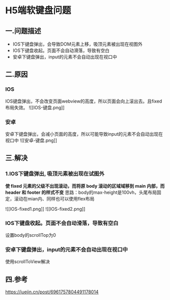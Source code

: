 # H5端软键盘问题
## 一.问题描述
- IOS下键盘弹出，会导致DOM元素上移，吸顶元素被出现在视图外
- IOS下键盘收起。页面不会自动滑落，导致有空白
- 安卓下键盘弹出，input的元素不会自动出现在视口中

## 二.原因
### IOS
IOS键盘弹出，不会改变页面webview的高度，所以页面会向上滚出去。且fixed布局失效。
![[IOS-键盘.png]]
### 安卓
安卓下键盘弹出，会减小页面的高度，所以可能导致input的元素不会自动出现在视口中
![[安卓-键盘.png]]

## 三.解决
### 1.IOS下键盘弹出, 吸顶元素被出现在试图外
**使 fixed 元素的父级不出现滚动，而将原 body 滚动的区域域移到 main 内部，而 header 和 footer 的样式不变**
思路：body的max-height是100vh，头尾布局固定，滚动在mian内、同样也可以使用flex布局

![[IOS-fixed1.png]]
![[IOS-fixed2.png]]


### IOS下键盘收起。页面不会自动滑落，导致有空白
设置body的scrollTop为0
### 安卓下键盘弹出，input的元素不会自动出现在视口中
使用scrollToView解决

## 四.参考

https://juejin.cn/post/6961757804491178014